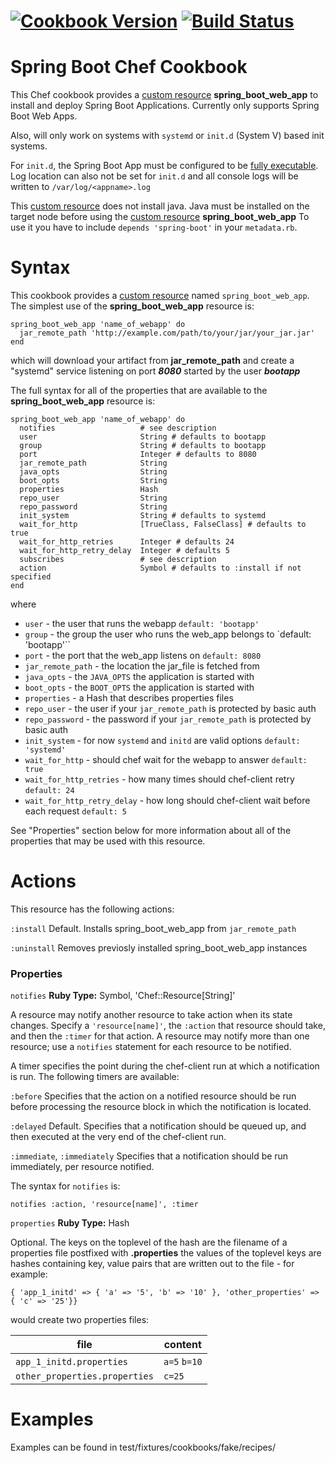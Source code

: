 [![Cookbook Version](https://img.shields.io/cookbook/v/spring-boot.svg)](https://supermarket.chef.io/cookbooks/spring-boot)
[![Build Status](https://travis-ci.org/goblin23/chef-spring-boot.svg?branch=master)](https://travis-ci.org/goblin23/chef-spring-boot)
=====================================================
Spring Boot Chef Cookbook
=====================================================
This Chef cookbook provides a [custom resource](https://docs.chef.io/custom_resources.html) **spring_boot_web_app** to install and deploy Spring Boot
Applications. Currently only supports Spring Boot Web
Apps.

Also, will only work on systems with `systemd` or `init.d` (System V) based init systems.

For `init.d`, the Spring Boot App must be configured
to be [fully executable](http://docs.spring.io/spring-boot/docs/current/reference/html/deployment-install.html).
Log location can also not be set for `init.d` and all
console logs will be written to `/var/log/<appname>.log`

This [custom resource](https://docs.chef.io/custom_resources.html) does not install java.
Java must be installed on the target node before using the [custom resource](https://docs.chef.io/custom_resources.html) **spring_boot_web_app**
To use it you have to include `depends 'spring-boot'` in your `metadata.rb`.

Syntax
=====================================================

This cookbook provides a [custom resource](https://docs.chef.io/custom_resources.html) named `spring_boot_web_app`.
The simplest use of the **spring_boot_web_app** resource is:
```
spring_boot_web_app 'name_of_webapp' do
  jar_remote_path 'http://example.com/path/to/your/jar/your_jar.jar'
end
```
which will download your artifact from **jar_remote_path** and create a "systemd" service listening on port ***8080***
started by the user ***bootapp***

The full syntax for all of the properties that are available to the **spring_boot_web_app** resource is:
```
spring_boot_web_app 'name_of_webapp' do
  notifies                   # see description
  user                       String # defaults to bootapp
  group                      String # defaults to bootapp
  port                       Integer # defaults to 8080
  jar_remote_path            String
  java_opts                  String
  boot_opts                  String
  properties                 Hash
  repo_user                  String
  repo_password              String
  init_system                String # defaults to systemd
  wait_for_http              [TrueClass, FalseClass] # defaults to true
  wait_for_http_retries      Integer # defaults 24
  wait_for_http_retry_delay  Integer # defaults 5
  subscribes                 # see description
  action                     Symbol # defaults to :install if not specified
end
```
where

* ``user``  - the user that runs the webapp `default: 'bootapp'`
* ``group`` - the group the user who runs the web_app belongs to `default: 'bootapp'``
* ``port`` - the port that the web_app listens on `default: 8080`
* ``jar_remote_path`` - the location the jar_file is fetched from
* ``java_opts`` - the `JAVA_OPTS` the application is started with
* ``boot_opts`` - the `BOOT_OPTS` the application is started with
* ``properties`` - a Hash that describes properties files
* ``repo_user`` - the user if your `jar_remote_path` is protected by basic auth
* ``repo_password`` - the password if your `jar_remote_path` is protected by basic auth
* ``init_system`` - for now `systemd` and `initd` are valid options `default: 'systemd'`
* ``wait_for_http`` - should chef wait for the webapp to answer `default: true`
* ``wait_for_http_retries`` - how many times should chef-client retry   `default: 24`
* ``wait_for_http_retry_delay`` - how long should chef-client wait before each request `default: 5`

See "Properties" section below for more information about all of the properties that may be used with this resource.

Actions
=====================================================
This resource has the following actions:

``:install``
  Default. Installs spring_boot_web_app from `jar_remote_path`

``:uninstall``
  Removes previosly installed spring_boot_web_app instances

### Properties

``notifies``
   **Ruby Type:** Symbol, 'Chef::Resource[String]'

   A resource may notify another resource to take action when its state changes. Specify a ``'resource[name]'``, the ``:action`` that resource should take, and then the ``:timer`` for that action. A resource may notify more than one resource; use a ``notifies`` statement for each resource to be notified.


   A timer specifies the point during the chef-client run at which a notification is run. The following timers are available:

   ``:before``
      Specifies that the action on a notified resource should be run before processing the resource block in which the notification is located.

   ``:delayed``
      Default. Specifies that a notification should be queued up, and then executed at the very end of the chef-client run.

   ``:immediate``, ``:immediately``
      Specifies that a notification should be run immediately, per resource notified.

   The syntax for ``notifies`` is:

```
notifies :action, 'resource[name]', :timer
```

``properties``
   **Ruby Type:** Hash
   
   Optional. The keys on the toplevel of the hash are the filename of a properties file postfixed with **.properties**
   the values of the toplevel keys are hashes containing key, value pairs that are written out to the file - for example:
```
{ 'app_1_initd' => { 'a' => '5', 'b' => '10' }, 'other_properties' => { 'c' => '25'}}  
```
would create two properties files:

file                          | content       |
------------                  | ------------- |
`app_1_initd.properties`      | `a=5` `b=10`  |
`other_properties.properties` | `c=25`        |


Examples
=====================================================

Examples can be found in test/fixtures/cookbooks/fake/recipes/
